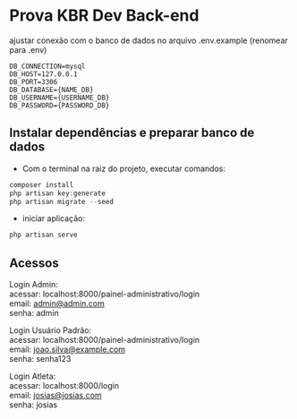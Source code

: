# Prova KBR Dev Back-end

ajustar conexão com o banco de dados no arquivo .env.example (renomear para .env)

```.env
DB_CONNECTION=mysql
DB_HOST=127.0.0.1
DB_PORT=3306
DB_DATABASE={NAME_DB}
DB_USERNAME={USERNAME_DB}
DB_PASSWORD={PASSWORD_DB}
```

## Instalar dependências e preparar banco de dados
* Com o terminal na raiz do projeto, executar comandos:
```powershell
composer install
php artisan key:generate 
php artisan migrate --seed

```

* iniciar aplicação:
```powershell
php artisan serve

```

## Acessos
Login Admin:  
acessar: localhost:8000/painel-administrativo/login  
email: admin@admin.com  
senha: admin

Login Usuário Padrão:  
acessar: localhost:8000/painel-administrativo/login  
email: joao.silva@example.com  
senha: senha123

Login Atleta:  
acessar: localhost:8000/login  
email: josias@josias.com  
senha: josias
